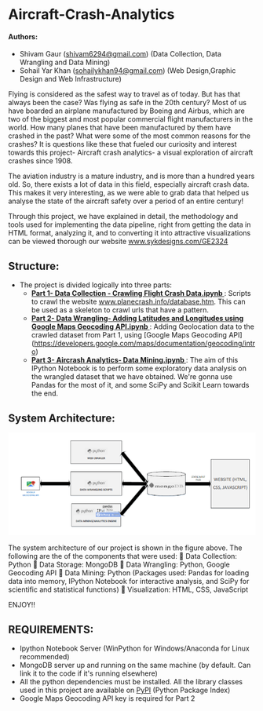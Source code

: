 # Aircraft-Crash-Analytics
#### Authors: 
 * Shivam Gaur (shivam6294@gmail.com) (Data Collection, Data Wrangling and Data Mining)
 * Sohail Yar Khan (sohailykhan94@gmail.com) (Web Design,Graphic Design and Web Infrastructure)

Flying is considered as the safest way to travel as of today. But has that always been the case? Was flying as safe in the 20th century? Most of us have boarded an airplane manufactured by Boeing and Airbus, which are two of the biggest and most popular commercial flight manufacturers in the world. How many planes that have been manufactured by them have crashed in the past? What were some of the most common reasons for the crashes? It is questions like these that fueled our curiosity and interest towards this project- Aircraft crash analytics- a visual exploration of aircraft crashes since 1908.

The aviation industry is a mature industry, and is more than a hundred years old. So, there exists a lot of data in this field, especially aircraft crash data. This makes it very interesting, as we were able to grab data that helped us analyse the state of the aircraft safety over a period of an entire century!

Through this project, we have explained in detail, the methodology and tools used for implementing the data pipeline, right from getting the data in HTML format, analyzing it, and to converting it into attractive visualizations can be viewed thorough our website www.sykdesigns.com/GE2324

##  Structure: 
* The project is divided logically into three parts:
  * <u><b> Part 1- Data Collection - Crawling Flight Crash Data.ipynb </u></b>: Scripts to crawl the website www.planecrash.info/database.htm. This can be used as a skeleton to crawl urls that have a pattern.
  * <u><b> Part 2- Data Wrangling- Adding Latitudes and Longitudes using Google Maps Geocoding API.ipynb </u></b>: Adding Geolocation data to the crawled dataset from Part 1, using [Google Maps Geocoding API] (https://developers.google.com/maps/documentation/geocoding/intro)
  * <u><b> Part 3- Aircrash Analytics- Data Mining.ipynb </u></b>: The aim of this IPython Notebook is to perform some exploratory data analysis on the wrangled dataset that we have obtained. We're gonna use Pandas for the most of it, and some SciPy and Scikit Learn towards the end. 

## System Architecture: 
<img src = "System_Architecture.PNG">

The system architecture of our project is shown in the figure above. The following are the of
the components that were used:
 Data Collection: Python
 Data Storage: MongoDB
 Data Wrangling: Python, Google Geocoding API
 Data Mining: Python (Packages used: Pandas for loading data into memory, IPython
Notebook for interactive analysis, and SciPy for scientific and statistical functions)
 Visualization: HTML, CSS, JavaScript

ENJOY!!

## REQUIREMENTS:
* Ipython Notebook Server (WinPython for Windows/Anaconda for Linux recommended)
* MongoDB server up and running on the same machine (by default. Can link it to the code if it's running elsewhere)
* All the python dependencies must be installed. All the library classes used in this project are available on [PyPI](https://pypi.python.org/pypi) (Python Package Index)
* Google Maps Geocoding API key is required for Part 2
